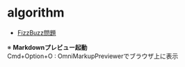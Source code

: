 # algorithm

- [FizzBuzz問題](https://github.com/nukesaku/algorithm/blob/master/fizzbuzz.py)

※ **Markdownプレビュー起動**  
Cmd+Option+O : OmniMarkupPreviewerでブラウザ上に表示
